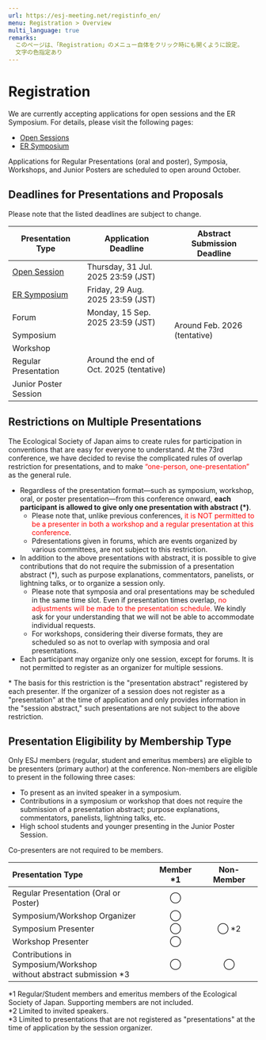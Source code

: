 ```yaml
---
url: https://esj-meeting.net/registinfo_en/
menu: Registration > Overview
multi_language: true
remarks:
  このページは、「Registration」のメニュー自体をクリック時にも開くように設定。
  文字の色指定あり
---
```


# Registration

We are currently accepting applications for open sessions and the ER Symposium. For details, please visit the following pages:

- [Open Sessions](/opensession_en)
- [ER Symposium](/ersympo_en)

Applications for Regular Presentations (oral and poster), Symposia, Workshops, and Junior Posters are scheduled to open around October.

## Deadlines for Presentations and Proposals

Please note that the listed deadlines are subject to change.

<table>
  <colgroup>
    <col style="width: 30%" />
    <col style="width: 35%" />
    <col style="width: 35%" />
  </colgroup>
  <thead><tr class="header">
    <th>Presentation Type</th>
    <th><strong>Application Deadline</strong></th>
    <th><strong> Abstract Submission Deadline </strong></th>
    </tr></thead>
  <tbody>
    <tr class="odd">
      <td><a href = "opensession_en">Open Session</a></td>
      <td>Thursday, 31 Jul. 2025 23:59 (JST)</td>
      <td rowspan=7>Around Feb. 2026 (tentative)</td>
    </tr>
    <tr class="even">
      <td><a href = "ersympo_en">ER Symposium</a></td>
      <td>Friday, 29 Aug. 2025 23:59 (JST)</td>
    </tr>
    <tr class="odd">
      <td>Forum</td>
      <td>Monday, 15 Sep. 2025 23:59 (JST)</td>
    </tr>
    <tr class="even">
      <td>Symposium<br />
      <td rowspan=4> Around the end of Oct. 2025 (tentative)</td>
    </tr>
    <tr class="odd">
      <td>Workshop</td>
    </tr>
    <tr class="even">
     <td>Regular Presentation<br />
    </tr>
    <tr class="odd">
      <td>Junior Poster Session</td>
    </tr>
  </tbody>
</table>

## Restrictions on Multiple Presentations

The Ecological Society of Japan aims to create rules for participation in conventions that are easy for everyone to understand. At the 73rd conference, we have decided to revise the complicated rules of overlap restriction for presentations, and to make <span style="color: red; ">“one-person, one-presentation”</span> as the general rule.

- Regardless of the presentation format—such as symposium, workshop, oral, or poster presentation—from this conference onward, **each participant is allowed to give only one presentation with abstract (\*)**.
    - Please note that, unlike previous conferences, <span style="color:red;">it is NOT permitted to be a presenter in both a workshop and a regular presentation at this conference</span>.
    - Pdresentations given in forums, which are events organized by various committees, are not subject to this restriction.
- In addition to the above presentations with abstract, it is possible to give contributions that do not require the submission of a presentation abstract (\*), such as purpose explanations, commentators, panelists, or lightning talks, or to organize a session only.
    - Please note that symposia and oral presentations may be scheduled in the same time slot. Even if presentation times overlap, <span style="color:red;">no adjustments will be made to the presentation schedule</span>. We kindly ask for your understanding that we will not be able to accommodate individual requests.
    - For workshops, considering their diverse formats, they are scheduled so as not to overlap with symposia and oral presentations.
- Each participant may organize only one session, except for forums. It is not permitted to register as an organizer for multiple sessions.

\* The basis for this restriction is the "presentation abstract" registered by each presenter. If the organizer of a session does not register as a "presentation" at the time of application and only provides information in the "session abstract," such presentations are not subject to the above restriction.

## Presentation Eligibility by Membership Type

Only ESJ members (regular, student and emeritus members) are eligible to be presenters (primary author) at the conference. Non-members are eligible to present in the following three cases:

- To present as an invited speaker in a symposium.
- Contributions in a symposium or workshop that does not require the submission of a presentation abstract; purpose explanations, commentators, panelists, lightning talks, etc.
- High school students and younger presenting in the Junior Poster Session.

Co-presenters are not required to be members.

| **Presentation Type** | **Member \*1** | **Non-Member** |
|:---------------------|:--------------:|:--------------:|
| Regular Presentation (Oral or Poster) | ◯ | |
| Symposium/Workshop Organizer | ◯ | |
| Symposium Presenter | ◯ | ◯ \*2 |
| Workshop Presenter | ◯ | |
| Contributions in Symposium/Workshop<br/>without abstract submission \*3 | ◯ | ◯ |

\*1 Regular/Student members and emeritus members of the Ecological Society of Japan. Supporting members are not included.  
\*2 Limited to invited speakers.  
\*3 Limited to presentations that are not registered as "presentations" at the time of application by the session organizer.
